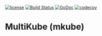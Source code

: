 [![license](http://img.shields.io/badge/license-Apache%20v2-orange.svg)](https://raw.githubusercontent.com/Peltoche/multikube/master/LICENSE)
[![Build Status](https://travis-ci.org/Peltoche/multikube.svg?branch=master)](https://travis-ci.org/Peltoche/multikube)
[![GoDoc](https://godoc.org/github.com/Peltoche/multikube?status.svg)](http://godoc.org/github.com/Peltoche/multikube)
[![codecov](https://codecov.io/gh/Peltoche/multikube/branch/master/graph/badge.svg)](https://codecov.io/gh/Peltoche/multikube)

# MultiKube (mkube)
